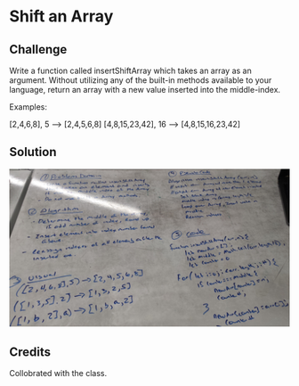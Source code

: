 # Shift an Array

## Challenge
Write a function called insertShiftArray which takes an array as an argument. Without utilizing any of the built-in methods available to your language, return an array with a new value inserted into the middle-index.

Examples:

[2,4,6,8], 5  -->	[2,4,5,6,8]
[4,8,15,23,42], 16  --> 	[4,8,15,16,23,42]


## Solution
![whiteboard image](array_shift.jpg)

## Credits
Collobrated with the class.